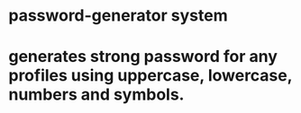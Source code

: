 # password-generator system
# generates strong password for any profiles using uppercase, lowercase, numbers and symbols.
